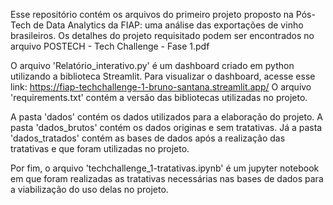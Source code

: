 Esse repositório contém os arquivos do primeiro projeto proposto na Pós-Tech de Data Analytics da FIAP: uma análise das exportações de vinho brasileiros.
Os detalhes do projeto requisitado podem ser encontrados no arquivo POSTECH - Tech Challenge - Fase 1.pdf

O arquivo 'Relatório_interativo.py' é um dashboard criado em python utilizando a biblioteca Streamlit. Para visualizar o dashboard, acesse esse link: https://fiap-techchallenge-1-bruno-santana.streamlit.app/
O arquivo 'requirements.txt' contém a versão das bibliotecas utilizadas no projeto.

A pasta 'dados' contém os dados utilizados para a elaboração do projeto.
A pasta 'dados_brutos' contém os dados originas e sem tratativas.
Já a pasta 'dados_tratados' contém as bases de dados após a realização das tratativas e que foram utilizadas no projeto.

Por fim, o arquivo 'techchallenge_1-tratativas.ipynb' é um jupyter notebook em que foram realizadas as tratativas necessárias nas bases de dados para a viabilização do uso delas no projeto.
